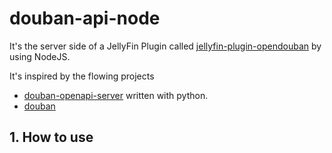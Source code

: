 # douban-api-node
It's the server side of a JellyFin Plugin called [jellyfin-plugin-opendouban](https://github.com/caryyu/jellyfin-plugin-opendouban "jellyfin-plugin-opendouban") by using NodeJS.

It's inspired by the flowing projects
- [douban-openapi-server](https://github.com/caryyu/douban-openapi-server "douban-openapi-server") written with python.
- [douban](https://github.com/deepsearun/douban "douban")

## 1. How to use
